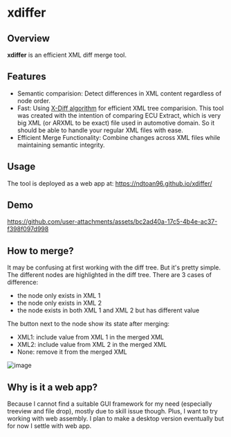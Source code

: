 # xdiffer
## Overview
**xdiffer** is an efficient XML diff merge tool.

## Features
- Semantic comparision: Detect differences in XML content regardless of node order.
- Fast: Using [X-Diff algorithm](https://pages.cs.wisc.edu/~yuanwang/papers/xdiff.pdf) for efficient XML tree comparision. This tool was created with the intention of comparing ECU Extract, which is very big XML (or ARXML to be exact) file used in automotive domain. So it should be able to handle your regular XML files with ease.
- Efficient Merge Functionality: Combine changes across XML files while maintaining semantic integrity.

## Usage
The tool is deployed as a web app at: https://ndtoan96.github.io/xdiffer/

## Demo

https://github.com/user-attachments/assets/bc2ad40a-17c5-4b4e-ac37-f398f097d998

## How to merge?
It may be confusing at first working with the diff tree. But it's pretty simple. The different nodes are highlighted in the diff tree. There are 3 cases of difference:
- the node only exists in XML 1
- the node only exists in XML 2
- the node exists in both XML 1 and XML 2 but has different value

The button next to the node show its state after merging:
- XML1: include value from XML 1 in the merged XML
- XML2: include value from XML 2 in the merged XML
- None: remove it from the merged XML

![image](https://github.com/user-attachments/assets/1761a80d-cb44-43fb-b349-31cf14dc5f5a)


## Why is it a web app?
Because I cannot find a suitable GUI framework for my need (especially treeview and file drop), mostly due to skill issue though. Plus, I want to try working with web assembly. I plan to make a desktop version eventually but for now I settle with web app.
